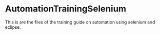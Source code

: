 # AutomationTrainingSelenium

This is are the files of the training guide on automation using selenium and eclipse. 

